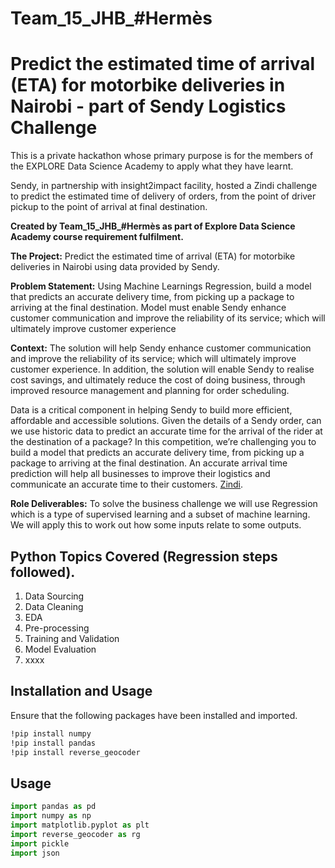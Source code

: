 # Team_15_JHB_#Hermès
# Predict the estimated time of arrival (ETA) for motorbike deliveries in Nairobi - part of Sendy Logistics Challenge

This is a private hackathon whose primary purpose is for the members of the EXPLORE Data Science Academy to apply what they have learnt. 

Sendy, in partnership with insight2impact facility, hosted a Zindi challenge to predict the estimated time of delivery of orders, from the point of driver pickup to the point of arrival at final destination.



**Created by Team_15_JHB_#Hermès as part of Explore Data Science Academy course requirement fulfilment.**

**The Project:** Predict the estimated time of arrival (ETA) for motorbike deliveries in Nairobi using data provided by Sendy.

**Problem Statement:** Using Machine Learnings Regression, build a model that predicts an accurate delivery time, from picking up a package to arriving at the final destination.
Model must enable Sendy enhance customer communication and improve the reliability of its service; which will ultimately improve customer experience

**Context:** The solution will help Sendy enhance customer communication and improve the reliability of its service; which will ultimately improve customer experience. In addition, the solution will enable Sendy to realise cost savings, and ultimately reduce the cost of doing business, through improved resource management and planning for order scheduling.

Data is a critical component in helping Sendy to build more efficient, affordable and accessible solutions. Given the details of a Sendy order, can we use historic data to predict an accurate time for the arrival of the rider at the destination of a package? In this competition, we’re challenging you to build a model that predicts an accurate delivery time, from picking up a package to arriving at the final destination. An accurate arrival time prediction will help all businesses to improve their logistics and communicate an accurate time to their customers.
[Zindi](https://zindi.africa/hackathons/edsa-sendy-logistics-challenge).

**Role Deliverables:** To solve the business challenge we will use Regression which is a type of supervised learning and a subset of machine learning. We will apply this to work out how some inputs relate to some outputs.

## Python Topics Covered (Regression steps followed).

1. Data Sourcing
2. Data Cleaning
3. EDA
4. Pre-processing
5. Training and Validation
6. Model Evaluation
7. xxxx




## Installation and Usage

Ensure that the following packages have been installed and imported.

```bash
!pip install numpy
!pip install pandas
!pip install reverse_geocoder
```

## Usage

```python
import pandas as pd
import numpy as np
import matplotlib.pyplot as plt
import reverse_geocoder as rg
import pickle
import json
```


